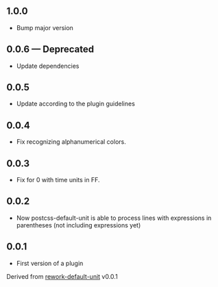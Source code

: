 ## 1.0.0
* Bump major version

## 0.0.6 — Deprecated
* Update dependencies

## 0.0.5
* Update according to the plugin guidelines

## 0.0.4
* Fix recognizing alphanumerical colors.

## 0.0.3
* Fix for 0 with time units in FF.

## 0.0.2
* Now postcss-default-unit is able to process lines with expressions in parentheses (not including expressions yet)

## 0.0.1
* First version of a plugin

Derived from [rework-default-unit](https://github.com/fgnass/rework-default-unit) v0.0.1
